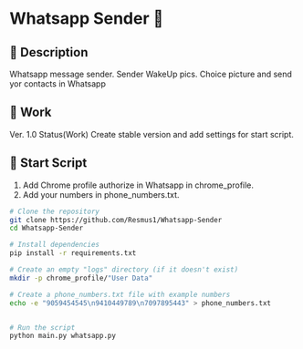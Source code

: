 # Whatsapp Sender 🚀

## 📌 Description
Whatsapp message sender.
Sender WakeUp pics.
Choice picture and send yor contacts in Whatsapp

## 🔧 Work
Ver. 1.0 Status(Work)
Create stable version and add settings for start script.

## 🔧 Start Script
1. Add Chrome profile authorize in Whatsapp in chrome_profile.
2. Add your numbers in phone_numbers.txt.

```bash
# Clone the repository
git clone https://github.com/Resmus1/Whatsapp-Sender
cd Whatsapp-Sender

# Install dependencies
pip install -r requirements.txt

# Create an empty "logs" directory (if it doesn't exist)
mkdir -p chrome_profile/"User Data"

# Create a phone_numbers.txt file with example numbers
echo -e "9059454545\n9410449789\n7097895443" > phone_numbers.txt


# Run the script
python main.py whatsapp.py